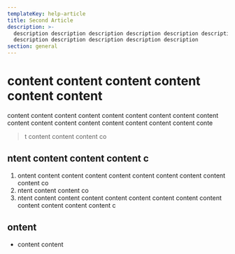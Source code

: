 ```yaml
---
templateKey: help-article
title: Second Article
description: >-
  description description description description description description
  description description description description description
section: general
---
```

# content content content content content content 

content content content content content content content content content content content content content content content content content conte

> t content content content co

## ntent content content content c

1. ontent content content content content content content content content content co
2. ntent content content co
3. ntent content content content content content content content content content content content content c

## ontent 

* content content
